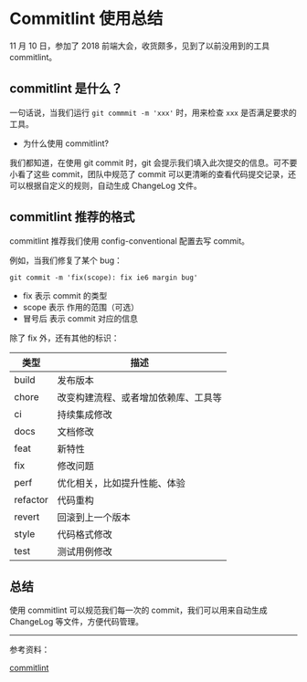 # Commitlint 使用总结

11 月 10 日，参加了 2018 前端大会，收货颇多，见到了以前没用到的工具 commitlint。

## commitlint 是什么？

一句话说，当我们运行 `git commmit -m 'xxx'` 时，用来检查 `xxx` 是否满足要求的工具。

- 为什么使用 commitlint?

我们都知道，在使用 git commit 时，git 会提示我们填入此次提交的信息。可不要小看了这些 commit，团队中规范了 commit 可以更清晰的查看代码提交记录，还可以根据自定义的规则，自动生成 ChangeLog 文件。

## commitlint 推荐的格式

commitlint 推荐我们使用 config-conventional 配置去写 commit。

例如，当我们修复了某个 bug：

```shell
git commit -m 'fix(scope): fix ie6 margin bug'
```

- fix 表示 commit 的类型
- scope 表示 作用的范围（可选）
- 冒号后 表示 commit 对应的信息

除了 fix 外，还有其他的标识：

|类型|描述|
|-|-|
|build|发布版本|
|chore|改变构建流程、或者增加依赖库、工具等|
|ci|持续集成修改|
|docs|文档修改|
|feat|新特性|
|fix|修改问题|
|perf|优化相关，比如提升性能、体验|
|refactor|代码重构|
|revert|回滚到上一个版本|
|style|代码格式修改|
|test|测试用例修改|

## 总结

使用 commitlint 可以规范我们每一次的 commit，我们可以用来自动生成 ChangeLog 等文件，方便代码管理。

---

参考资料：

[commitlint](https://github.com/marionebl/commitlint)
